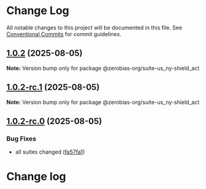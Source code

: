 # Change Log

All notable changes to this project will be documented in this file.
See [Conventional Commits](https://conventionalcommits.org) for commit guidelines.

## [1.0.2](https://github.com/zerobias-org/suite/compare/@zerobias-org/suite-us_ny-shield_act@1.0.2-rc.1...@zerobias-org/suite-us_ny-shield_act@1.0.2) (2025-08-05)

**Note:** Version bump only for package @zerobias-org/suite-us_ny-shield_act





## [1.0.2-rc.1](https://github.com/zerobias-org/suite/compare/@zerobias-org/suite-us_ny-shield_act@1.0.2-rc.0...@zerobias-org/suite-us_ny-shield_act@1.0.2-rc.1) (2025-08-05)

**Note:** Version bump only for package @zerobias-org/suite-us_ny-shield_act





## [1.0.2-rc.0](https://github.com/zerobias-org/suite/compare/@zerobias-org/suite-us_ny-shield_act@1.0.1...@zerobias-org/suite-us_ny-shield_act@1.0.2-rc.0) (2025-08-05)


### Bug Fixes

* all suites changed ([fa57fa1](https://github.com/zerobias-org/suite/commit/fa57fa1af7628003297df46b2d7740fe95bd2666))





# Change log
